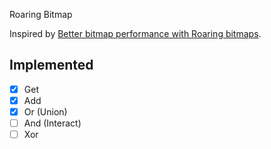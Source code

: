 Roaring Bitmap

Inspired by [Better bitmap performance with Roaring bitmaps](https://arxiv.org/pdf/1402.6407.pdf).


## Implemented

- [x] Get
- [x] Add
- [x] Or (Union)
- [ ] And (Interact)
- [ ] Xor